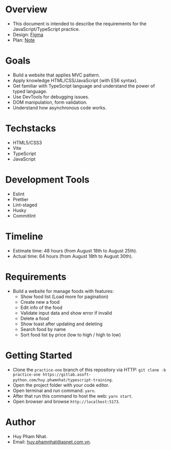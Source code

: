 # Overview

- This document is intended to describe the requirements for the JavaScript/TypeScript practice.
- Design: [Figma](https://www.figma.com/file/CwJzSvl4A51OxIbJQighV5/Foods-Mangement?node-id=512%3A5339&mode=dev)
- Plan: [Note](https://docs.google.com/document/d/1XTbOW_Xpu-QEHQsHX6cqCIn4nYN05USV5adZImLAzgs/edit?pli=1#heading=h.q32o90uckiri)

# Goals

- Build a website that applies MVC pattern.
- Apply knowledge HTML/CSS/JavaScript (with ES6 syntax).
- Get familiar with TypeScript language and understand the power of typed language.
- Use DevTools for debugging issues.
- DOM manipulation, form validation.
- Understand how asynchronous code works.

# Techstacks

- HTML5/CSS3
- Vite
- TypeScript
- JavaScript

# Development Tools

- Eslint
- Prettier
- Lint-staged
- Husky
- Commitlint

# Timeline

- Estimate time: 48 hours (from August 18th to August 25th).
- Actual time: 64 hours (from August 18th to August 30th).

# Requirements

- Build a website for manage foods with features:
  - Show food list (Load more for pagination)
  - Create new a food
  - Edit info of the food
  - Validate input data and show error if invalid
  - Delete a food
  - Show toast after updating and deleting
  - Search food by name
  - Sort food list by price (low to high / high to low)

# Getting Started

- Clone the `practice-one` branch of this repository via HTTP: `git clone -b practice-one https://gitlab.asoft-python.com/huy.phamnhat/typescript-training`.
- Open the project folder with your code editor.
- Open terminal and run command: `yarn`.
- After that run this command to host the web: `yarn start`.
- Open browser and browse `http://localhost:5173`.

# Author

- Huy Pham Nhat.
- Email: huy.phamnhat@asnet.com.vn.
